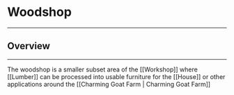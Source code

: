 # Woodshop
---
## Overview
---

The woodshop is a smaller subset area of the [[Workshop]] where [[Lumber]] can be processed into usable furniture for the [[House]] or other applications around the [[Charming Goat Farm | Charming Goat Farm]]